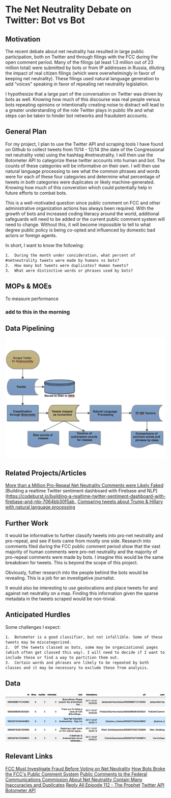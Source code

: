 # The Net Neutrality Debate on Twitter: Bot vs Bot

## Motivation

The recent debate about net neutrality has resulted in large public participation, both on Twitter and through filings with the FCC during the open comment period. Many of the filings (at least 1.3 million out of 23 million total) were submitted by bots or from IP addresses in Russia, diluting the impact of real citizen filings (which were overwhelmingly in favor of keeping net neutrality). These filings used natural language generation to add “voices” speaking in favor of repealing net neutrality legislation. 

I hypothesize that a large part of the conversation on Twitter was driven by bots as well. Knowing how much of this discourse was real people versus bots repeating opinions or intentionally creating noise to distract will lead to a greater understanding of the role Twitter plays in public life and what steps can be taken to hinder bot networks and fraudulent accounts.

## General Plan

For my project, I plan to use the Twitter API and scraping tools I have found on Github to collect tweets from 11/14 - 12/14 (the date of the Congressional net neutrality vote) using the hashtag #netneutrality. I will then use the Botometer API to categorize these twitter accounts into human and bot. The counts of these categories will be informative on their own. I will then use natural language processing to see what the common phrases and words were for each of these four categories and determine what percentage of tweets in both categories were duplicates or likely machine-generated. Knowing how much of this converstion which could potentially help in future efforts to combat bots. 

This is a well-motivated question since public comment on FCC and other administrative organization actions has always been required. With the growth of bots and increased coding literacy around the world, additional safeguards will need to be added or the current public comment system will need to change. Without this, it will become impossible to tell to what degree public policy is being co-opted and influenced by domestic bad actors or foreign agents. 

In short, I want to know the following:

    1.  During the month under consideration, what percent of #netneutrality tweets were made by humans vs bots?
    2.  How many bot tweets were duplicates? Human tweets?
    3.  What were distinctive words or phrases used by bots?

## MOPs & MOEs

To measure performance

### add to this in the morning

## Data Pipelining

   ![alt text](https://github.com/tylernwatson/galvanize_dsi_capstone/blob/master/Images/flowchart.png "Pipeline")

## Related Projects/Articles

[More than a Million Pro-Repeal Net Neutrality Comments were Likely Faked](https://hackernoon.com/more-than-a-million-pro-repeal-net-neutrality-comments-were-likely-faked-e9f0e3ed36a6)
[Building a realtime Twitter sentiment dashboard with Firebase and NLP](https://codeburst.io/building-a-realtime-twitter-sentiment-dashboard-with-firebase-and-nlp-7064bb30f5ab_
[Comparing tweets about Trump & Hillary with natural language processing](https://medium.com/google-cloud/comparing-tweets-about-trump-hillary-with-natural-language-processing-a0064e949666)

## Further Work

It would be informative to further classify tweets into pro-net neutrality and pro-repeal, and see if bots came from mostly one side. Research into comments filed during the FCC public comment period show that the vast majority of human comments were pro-net neutrality and the majority of pro-repeal comments were made by bots. I imagine this would be the same breakdown for tweets. This is beyond the scope of this project.

Obviously, futher research into the people behind the bots would be revealing. This is a job for an investigative journalist.

It would also be interesting to use geolocations and place tweets for and against net neutrality on a map. Finding this information given the sparse metadata in the tweets scraped would be non-trivial.

## Anticipated Hurdles

Some challenges I expect:

    1.  Botometer is a good classifier, but not infallible. Some of these tweets may be miscategorized.
    2.  Of the tweets classed as bots, some may be organizational pages (which often get classed this way). I will need to decide if I want to include these or find a way to partition them out.
    3.  Certain words and phrases are likely to be repeated by both classes and it may be necessary to exclude these from analysis.
    
## Data

   ![alt text](https://github.com/tylernwatson/galvanize_dsi_capstone/blob/master/Images/data_preview.png "More to come")

## Relevant Links
[FCC Must Investigate Fraud Before Voting on Net Neutrality](https://www.wired.com/story/fcc-must-investigate-fraud-before-voting-on-net-neutrality/)
[How Bots Broke the FCC's Public Comment System](https://www.wired.com/story/bots-broke-fcc-public-comment-system/)
[Public Comments to the Federal Communications Commission About Net Neutrality Contain Many Inaccuracies and Duplicates](http://www.pewinternet.org/2017/11/29/public-comments-to-the-federal-communications-commission-about-net-neutrality-contain-many-inaccuracies-and-duplicates/)
[Reply All Episode 112 - The Prophet](https://gimletmedia.com/episode/112-the-prophet/)
[Twitter API](https://developer.twitter.com/)
[Botometer API](https://botometer.iuni.iu.edu/#!/api)
